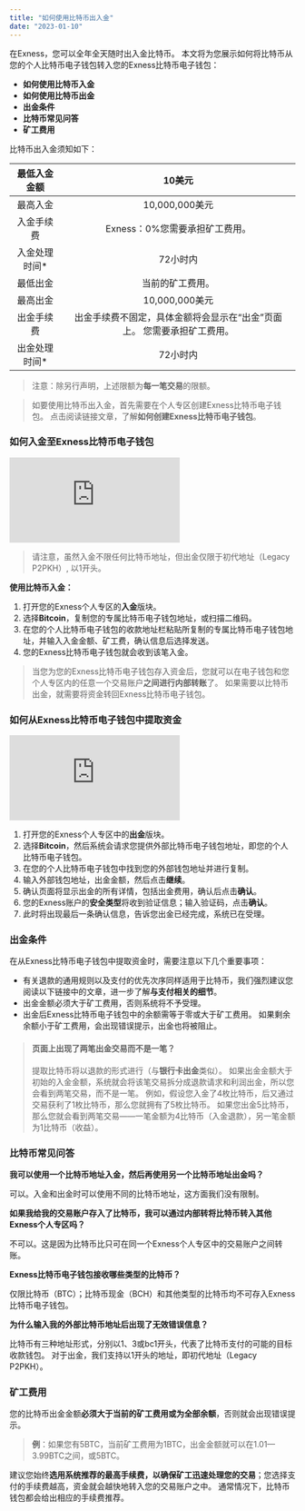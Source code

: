 ```yaml
---
title: "如何使用比特币出入金"
date: "2023-01-10"
---
```


在Exness，您可以全年全天随时出入金比特币。 本文将为您展示如何将比特币从您的个人比特币电子钱包转入您的Exness比特币电子钱包：

- **如何使用比特币入金**
- **如何使用比特币出金**
- **出金条件**
- **比特币常见问答**
- **矿工费用**

比特币出入金须知如下：

| 最低入金金额  | 10美元                                  |
|:-------:|:-------------------------------------:|
| 最高入金    | 10,000,000美元                          |
| 入金手续费   | Exness：0%您需要承担矿工费用。                   |
| 入金处理时间* | 72小时内                                 |
| 最低出金    | 当前的矿工费用。                              |
| 最高出金    | 10,000,000美元                          |
| 出金手续费   | 出金手续费不固定，具体金额将会显示在“出金”页面上。 您需要承担矿工费用。 |
| 出金处理时间* | 72小时内                                 |


> 注意：除另行声明，上述限额为**每一笔交易**的限额。

> 如要使用比特币出入金，首先需要在个人专区创建Exness比特币电子钱包。 点击阅读链接文章，了解**如何创建Exness比特币电子钱包**。

### 如何入金至Exness比特币电子钱包

<iframe src="https://www.youtube.com/embed/1a5p1VVnJH8?rel=0" frameborder="0" allowfullscreen></iframe>

> 请注意，虽然入金不限任何比特币地址，但出金仅限于初代地址（Legacy P2PKH）, 以1开头。

**使用比特币入金：**

1. 打开您的Exness个人专区的**入金**版块。
2. 选择**Bitcoin**，复制您的专属比特币电子钱包地址，或扫描二维码。
3. 在您的个人比特币电子钱包的收款地址栏粘贴所复制的专属比特币电子钱包地址，并输入入金金额、矿工费，确认信息后选择发送。
4. 您的Exness比特币电子钱包就会收到该笔入金。

> 当您为您的Exness比特币电子钱包存入资金后，您就可以在电子钱包和您个人专区内的任意一个交易账户**之间进行内部转账**了。 如果需要以比特币出金，就需要将资金转回Exness比特币电子钱包。

### 如何从Exness比特币电子钱包中提取资金

<iframe src="https://www.youtube.com/embed/ul3MseL9ZSk?rel=0" frameborder="0" allowfullscreen></iframe>

1. 打开您的Exness个人专区中的**出金**版块。
2. 选择**Bitcoin**，然后系统会请求您提供外部比特币电子钱包地址，即您的个人比特币电子钱包。
3. 在您的个人比特币电子钱包中找到您的外部钱包地址并进行复制。
4. 输入外部钱包地址，出金金额，然后点击**继续**。
5. 确认页面将显示出金的所有详情，包括出金费用，确认后点击**确认**。
6. 您的Exness账户的**安全类型**将收到验证信息；输入验证码，点击**确认**。
7. 此时将出现最后一条确认信息，告诉您出金已经完成，系统已在受理。

### 出金条件

在从Exness比特币电子钱包中提取资金时，需要注意以下几个重要事项：

- 有关退款的通用规则以及支付的优先次序同样适用于比特币，我们强烈建议您阅读以下链接中的文章，进一步了解**与支付相关的细节**。
- 出金金额必须大于矿工费用，否则系统将不予受理。
- 出金后Exness比特币电子钱包中的余额需等于零或大于矿工费用。 如果剩余余额小于矿工费用，会出现错误提示，出金也将被阻止。

> #### **页面上出现了两笔出金交易而不是一笔？**
> 提取比特币将以退款的形式进行（与**银行卡出金**类似）。 如果出金金额大于初始的入金金额，系统就会将该笔交易拆分成退款请求和利润出金，所以您会看到两笔交易，而不是一笔。
> 例如，假设您入金了4枚比特币，后又通过交易获利了1枚比特币，那么您就拥有了5枚比特币。 如果您出金5比特币，那么您就会看到两笔交易——一笔金额为4比特币（入金退款），另一笔金额为1比特币（收益）。

### 比特币常见问答

**我可以使用一个比特币地址入金，然后再使用另一个比特币地址出金吗？**

可以。入金和出金时可以使用不同的比特币地址，这方面我们没有限制。

**如果我给我的交易账户存入了比特币，我可以通过内部转将比特币转入其他Exness个人专区吗？**

不可以。这是因为比特币比只可在同一个Exness个人专区中的交易账户之间转账。

**Exness比特币电子钱包接收哪些类型的比特币？**

仅限比特币（BTC）；比特币现金（BCH）和其他类型的比特币均不可存入Exness比特币电子钱包。

**为什么输入我的外部比特币地址后出现了无效错误信息？**

比特币有三种地址形式，分别以1、3或bc1开头，代表了比特币支付的可能的目标收款钱包。 对于出金，我们支持以1开头的地址，即初代地址（Legacy P2PKH）。

### 矿工费用

您的比特币出金金额**必须大于当前的矿工费用或为全部余额**，否则就会出现错误提示。

> **例**：如果您有5BTC，当前矿工费用为1BTC，出金金额就可以在1.01—3.99BTC之间，或5BTC。

建议您始终**选用系统推荐的最高手续费，以确保矿工迅速处理您的交易**；您选择支付的手续费越高，资金就会越快地转入您的交易账户之中。 通常情况下，比特币钱包都会给出相应的手续费推荐。
